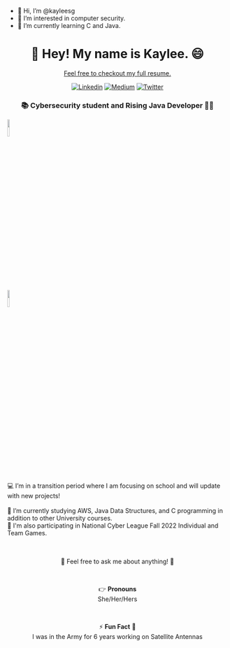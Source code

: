 - 👋 Hi, I’m @kayleesg
- 👀 I’m interested in computer security.
- 🌱 I’m currently learning C and Java.

<h1 align="center"> 👋 Hey! My name is Kaylee. 😄 </h1>
<a href="https://kayleesg.tech"><p align="center"> Feel free to checkout my full resume.</p></a>

<div align="center">

[![Linkedin](https://img.shields.io/badge/-LinkedIn-blue?style=flat&logo=Linkedin&logoColor=white)](www.linkedin.com/in/kaylee-schneegass-cyber)
[![Medium](https://img.shields.io/badge/-Medium-12100e?style=flat&logo=Medium&logoColor=white)](https://jiams.medium.com/)
[![Twitter](https://img.shields.io/badge/-Twitter-1DA1F2?style=flat&logo=Twitter&logoColor=white)](https://twitter.com/kayleesg5)

</div>

<h3 align="center">📚 Cybersecurity student and Rising Java Developer ​👨‍💻​ </h3>

<p>
  <code><a href="https://www.python.org/"><img width="10%" src="https://www.vectorlogo.zone/logos/python/python-ar21.svg"></a></code>
  <br />
  <code><a href="https://visualstudio.microsoft.com/"><img width="10%" src="https://www.vectorlogo.zone/logos/visualstudio_code/visualstudio_code-ar21.svg"></a></code>
</p>
<br />
<br />
💻 I’m in a transition period where I am focusing on school and will update with new projects!<br/>
<br/>
🌱 I’m currently studying AWS, Java Data Structures, and C programming in addition to other University courses. <br/>
🧮 I'm also participating in National Cyber League Fall 2022 Individual and Team Games. <br/>
<br/> 

<!--<h3 align="center"> Project Demos </h3>
<div align="center">
  <a href="https://youtu.be/dPf9qrEST_w">Flat News | </a> 
  <a href="https://youtu.be/MXSXUCAqZrQ">The Flatiron Experience Board Game | </a> 
  <a href="https://youtu.be/2pqRaRD6gM8">Pet Date</a> 
</div>
<h3 align="center"> Udemy Course Projects </h3>
<p align="center">Deployed through AWS Amplify!</p>
<div align="center">
  <a href="https://master.dxap86r25zjey.amplifyapp.com">Natours - Intro to Sass  |  </a>
  <a href="https://master.dxaildfbk8a8x.amplifyapp.com">Trillo - Intro to Flexbox  |  </a>
  <a href="https://master.d2c273vgjytxlv.amplifyapp.com/">Nexter - Intro to CSS Grid </a>
</div>-->


<br/>
<p align="center"> 💬 Feel free to ask me about anything! 🙋 <p>
<br/>
<p align="center">👉 <b>Pronouns</b><br/> She/Her/Hers</p>
<br/>
<p align="center"> ⚡ <b>Fun Fact</b> 🌟 <br/>I was in the Army for 6 years working on Satellite Antennas <br/></p>

<!--**jiangmichael1/jiangmichael1** is a ✨ _special_ ✨ repository because its `README.md` (this file) appears on your GitHub profile.-->
